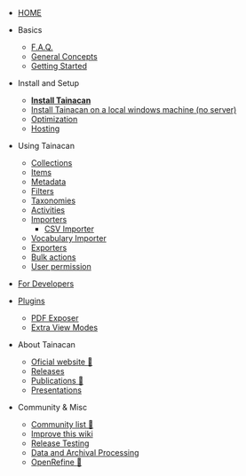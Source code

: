 * [HOME](/)
 
* Basics
    * [F.A.Q.](faq)
    * [General Concepts](general-concepts)
    * [Getting Started](/pt-br/getting-started)
* Install and Setup
    * [**Install Tainacan**](install)
    * [Install Tainacan on a local windows machine (no server)](xampp#install-tainacan-on-a-local-windows-machine-no-server)
    * [Optimization](optimization)
    * [Hosting](hosting)
* Using Tainacan
    * [Collections](collections)
    * [Items](items)
    * [Metadata](metadata)
    * [Filters](filters)
    * [Taxonomies](taxonomies)
    * [Activities](activities)
    * [Importers](importers)
        * [CSV Importer](/dev/csv-importer.md)
	* [Vocabulary Importer](/dev/vocabulary-importer.md)
    * [Exporters](exporters)
    * [Bulk actions](bulk-actions)
    * [User permission](users)
* [For Developers](/dev/)
* [Plugins](/plugins)
    * [PDF Exposer](/plugin-pdf-exposer)
    * [Extra View Modes](/plugin-extra-view-modes)
* About Tainacan
    * [Oficial website :link:](https://tainacan.org/ ':ignore')
    * [Releases](/releases)
    * [Publications :link:](http://pesquisa.medialab.ufg.br/artigos/ ':ignore')
    * [Presentations](/presentations)
* Community & Misc
    * [Community list :link:](https://lists.riseup.net/www/subscribe/tainacan ':ignore')
    * [Improve this wiki](CONTRIBUTING)
	* [Release Testing](/release-testing.md) 
    * [Data and Archival Processing](data-processing)
    * [OpenRefine :link:](http://openrefine.org/ ':ignore')
 
